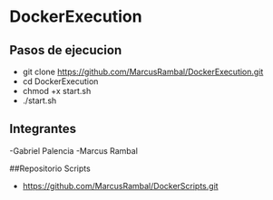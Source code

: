 # DockerExecution
## Pasos de ejecucion

- git clone https://github.com/MarcusRambal/DockerExecution.git
- cd DockerExecution
- chmod +x start.sh
- ./start.sh

 ## Integrantes

 -Gabriel Palencia
 -Marcus Rambal

 ##Repositorio Scripts
 - https://github.com/MarcusRambal/DockerScripts.git
 
